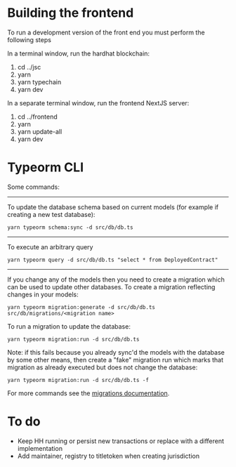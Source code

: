# Building the frontend
To run a development version of the front end you must perform the following steps

In a terminal window, run the hardhat blockchain:

1. cd ../jsc
2. yarn
4. yarn typechain
5. yarn dev

In a separate terminal window, run the frontend NextJS server:

1. cd ../frontend
2. yarn
3. yarn update-all
4. yarn dev

# Typeorm CLI

Some commands:

---
To update the database schema based on current models (for example if creating a new test database):
```
yarn typeorm schema:sync -d src/db/db.ts
```

---
To execute an arbitrary query
```
yarn typeorm query -d src/db/db.ts "select * from DeployedContract"
```

---
If you change any of the models then you need to create a migration which can be used to update other databases. To create a migration reflecting changes in your models:
```
yarn typeorm migration:generate -d src/db/db.ts src/db/migrations/<migration name>
```

To run a migration to update the database:
```
yarn typeorm migration:run -d src/db/db.ts
```

Note: if this fails because you already sync'd the models with the database by some other means, then create a "fake" migration run which marks that migration as already executed but does not change the database:
```
yarn typeorm migration:run -d src/db/db.ts -f
```

For more commands see the [migrations documentation](https://typeorm.io/migrations).

# To do

- Keep HH running or persist new transactions or replace with a different implementation
- Add maintainer, registry to titletoken when creating jurisdiction
